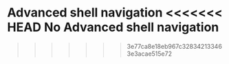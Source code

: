 Advanced shell navigation
<<<<<<< HEAD
No Advanced shell navigation
=======

>>>>>>> 3e77ca8e18eb967c328342133463e3acae515e72
